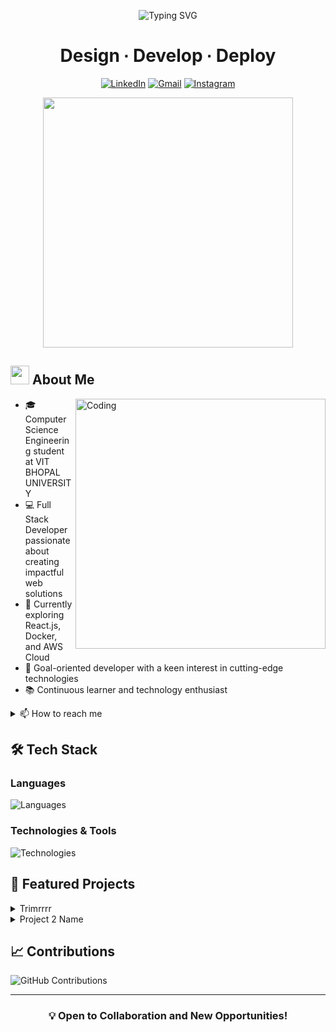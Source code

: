 <div align="center">

![Typing SVG](https://readme-typing-svg.demolab.com?font=Fira+Code&weight=600&size=28&duration=3000&pause=1000&color=3BADF7&center=true&vCenter=true&random=false&width=435&lines=Md+Sawood+Alam;Full+Stack+Developer;Tech+Enthusiast)


# Design ∙ Develop ∙ Deploy

[![LinkedIn](https://img.shields.io/badge/LinkedIn-%232867B2?style=for-the-badge&logo=linkedin&logoColor=white)](https://www.linkedin.com/in/md-sawood-alam-614884257/)
[![Gmail](https://img.shields.io/badge/Gmail-D14836?style=for-the-badge&logo=gmail&logoColor=white)](mailto:sawoodalam19@gmail.com)
[![Instagram](https://img.shields.io/badge/Instagram-E4405F?style=for-the-badge&logo=instagram&logoColor=white)](https://www.instagram.com/sawood_alam_19/profilecard)

<img src="https://user-images.githubusercontent.com/74038190/212284100-561aa473-3905-4a80-b561-0d28506553ee.gif" width="400">

</div>

## <img src="https://user-images.githubusercontent.com/74038190/216122041-518ac897-8d92-4c6b-9b3f-ca01dcaf38ee.png" width="30" /> About Me

<img align="right" alt="Coding" src="https://user-images.githubusercontent.com/74038190/229223263-cf2e4b07-2615-4f87-9c38-e37600f8381a.gif" width="400">

- 🎓 Computer Science Engineering student at VIT BHOPAL UNIVERSITY
- 💻 Full Stack Developer passionate about creating impactful web solutions
- 🌱 Currently exploring React.js, Docker, and AWS Cloud
- 🎯 Goal-oriented developer with a keen interest in cutting-edge technologies
- 📚 Continuous learner and technology enthusiast

<details>
<summary>📫 How to reach me</summary>

- Email: [sawoodalam19@gmail.com](mailto:sawoodalam19@gmail.com)
- LinkedIn: [Md Sawood Alam](https://www.linkedin.com/in/md-sawood-alam-614884257/)
- Resume: [View My Resume](https://drive.google.com/file/d/1xTW5I4FS1gkVPpOl2zl-3rEvqMpVvJ8N/view?usp=sharing)

</details>

## 🛠 Tech Stack

### Languages
![Languages](https://skillicons.dev/icons?i=cpp,python,javascript,html,css,mysql,dart,swift)

### Technologies & Tools
![Technologies](https://skillicons.dev/icons?i=docker,aws,googlecloud,nodejs,git,github,githubactions,wordpress,firebase,mongodb,supabase,vercel)



## 🌟 Featured Projects

<details>
<summary>Trimrrrr</summary>

- Description of the project
- Tech stack used
- [https://trimrrrr.vercel.app/]()

</details>

<details>
<summary>Project 2 Name</summary>

- Description of the project
- Tech stack used
- [https://trimrrrr.vercel.app/]()

</details>

## 📈 Contributions

![GitHub Contributions](https://github-readme-streak-stats.herokuapp.com/?user=YourGitHubUsername&theme=radical)

---

<div align="center">

### 💡 Open to Collaboration and New Opportunities!

</div>
